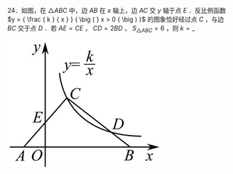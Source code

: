 24．如图，在 ${ \triangle A B C }$ 中，边 $A B$ 在 $x$ 轴上，边 $A C$ 交 $y$ 轴于点 $E$ ．反比例函数 $y = { \frac { k } { x } } { \big ( } x > 0 { \big ) }$ 的图象恰好经过点 $C$ ，与边 $B C$ 交于点 $D$ ．若 $A E = C E$ ， $C D = 2 B D$ ， $S _ { \scriptscriptstyle \triangle A B C } = 6$ ，则 $k = \_$

![](<../../qs_image_DB/专题1-4_一文搞定反比例函数7个模型，13类题型（解析版）_/a3b4602576891cb8905cf34523d097bd377b55a6eab003bbf0a66a55495dd886.jpg>)
